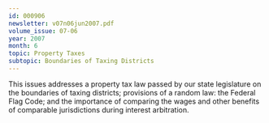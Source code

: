 ```yaml
---
id: 000906
newsletter: v07n06jun2007.pdf
volume_issue: 07-06
year: 2007
month: 6
topic: Property Taxes
subtopic: Boundaries of Taxing Districts
---
```


This issues addresses a property tax law passed by our state legislature on the boundaries of taxing districts; provisions of a random law: the Federal Flag Code; and the importance of comparing the wages and other benefits of comparable jurisdictions during interest arbitration.